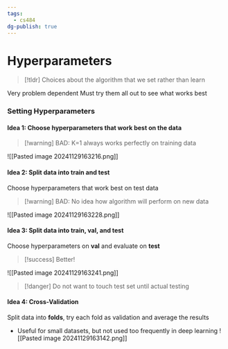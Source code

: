 ```yaml
---
tags:
  - cs484
dg-publish: true
---
```

# Hyperparameters
> [!tldr] Choices about the algorithm that we set rather than learn

Very problem dependent
Must try them all out to see what works best

### Setting Hyperparameters
#### Idea 1: Choose hyperparameters that work best on the data
> [!warning] BAD: K=1 always works perfectly on training data

![[Pasted image 20241129163216.png]]
#### Idea 2: Split data into train and test
Choose hyperparameters that work best on test data
> [!warning] BAD: No idea how algorithm will perform on new data

![[Pasted image 20241129163228.png]]
#### Idea 3: Split data into train, val, and test
Choose hyperparameters on **val** and evaluate on **test**
> [!success] Better!

![[Pasted image 20241129163241.png]]

> [!danger] Do not want to touch test set until actual testing

#### Idea 4: Cross-Validation
Split data into **folds**, try each fold as validation and average the results
* Useful for small datasets, but not used too frequently in deep learning
![[Pasted image 20241129163142.png]]